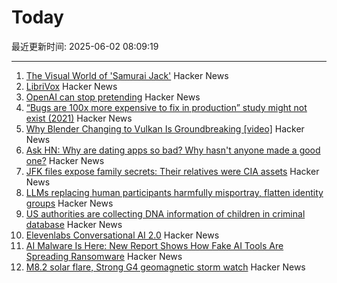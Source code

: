 # Today

最近更新时间: 2025-06-02 08:09:19

--- 
1. [The Visual World of 'Samurai Jack'](https://animationobsessive.substack.com/p/the-visual-world-of-samurai-jack) Hacker News
2. [LibriVox](https://librivox.org/) Hacker News
3. [OpenAI can stop pretending](https://www.theatlantic.com/technology/archive/2025/05/openai-nonprofit-pbc/682979/) Hacker News
4. [“Bugs are 100x more expensive to fix in production” study might not exist (2021)](https://www.theregister.com/2021/07/22/bugs_expense_bs/) Hacker News
5. [Why Blender Changing to Vulkan Is Groundbreaking [video]](https://www.youtube.com/watch?v=7cta91Y53gs) Hacker News
6. [Ask HN: Why are dating apps so bad? Why hasn't anyone made a good one?](https://news.ycombinator.com/item?id=44154162) Hacker News
7. [JFK files expose family secrets: Their relatives were CIA assets](https://www.washingtonpost.com/investigations/2025/03/22/family-secrets-jfk-files-cia-assets/) Hacker News
8. [LLMs replacing human participants harmfully misportray, flatten identity groups](https://arxiv.org/abs/2402.01908) Hacker News
9. [US authorities are collecting DNA information of children in criminal database](https://www.theguardian.com/us-news/2025/may/31/cbp-dna-collection-children-immigrants) Hacker News
10. [Elevenlabs Conversational AI 2.0](https://elevenlabs.io/blog/conversational-ai-2-0) Hacker News
11. [AI Malware Is Here: New Report Shows How Fake AI Tools Are Spreading Ransomware](https://blog.talosintelligence.com/fake-ai-tool-installers/) Hacker News
12. [M8.2 solar flare, Strong G4 geomagnetic storm watch](https://www.spaceweatherlive.com/en/news/view/581/20250531-m8-2-solar-flare-strong-g4-geomagnetic-storm-watch.html) Hacker News
